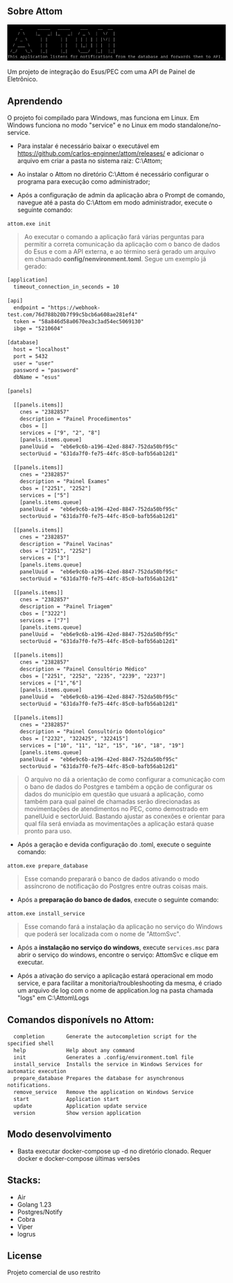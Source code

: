 ## Sobre Attom

![Logo Attom](./images/attom.png)

Um projeto de integração do Esus/PEC com uma API de Painel de Eletrônico.

## Aprendendo

O projeto foi compilado para Windows, mas funciona em Linux. Em Windows funciona no modo "service" e no Linux em modo standalone/no-service.

- Para instalar é necessário baixar o executável em https://github.com/carlos-enginner/attom/releases/ e adicionar o arquivo em criar a pasta no sistema raiz: C:\Attom;

- Ao instalar o Attom no diretório C:\Attom é necessário configurar o programa para execução como administrador;

- Após a configuração de admin da aplicação abra o Prompt de comando, navegue até a pasta do C:\Attom em modo administrador, execute o seguinte comando:

```attom.exe init```

> Ao executar o comando a aplicação fará várias perguntas para permitir a correta comunicação da aplicação com o banco de dados do Esus e com a API externa, e ao término será gerado um arquivo em chamado **config/nenvironment.toml**. Segue um exemplo já gerado:

```
[application]
  timeout_connection_in_seconds = 10

[api]
  endpoint = "https://webhook-test.com/76d788b20b7f99c5bcb6a608ae281ef4"
  token = "58a846d58a0670ea3c3ad54ec5069130"
  ibge = "5210604"

[database]
  host = "localhost"
  port = 5432
  user = "user"
  password = "password"
  dbName = "esus"

[panels]

  [[panels.items]]
    cnes = "2382857"
    description = "Painel Procedimentos"
    cbos = []
    services = ["9", "2", "8"]
    [panels.items.queue]
    panelUuid =  "eb6e9c6b-a196-42ed-8847-752da50bf95c"
    sectorUuid = "631da7f0-fe75-44fc-85c0-bafb56ab12d1"

  [[panels.items]]
    cnes = "2382857"
    description = "Painel Exames"
    cbos = ["2251", "2252"]
    services = ["5"]
    [panels.items.queue]
    panelUuid =  "eb6e9c6b-a196-42ed-8847-752da50bf95c"
    sectorUuid = "631da7f0-fe75-44fc-85c0-bafb56ab12d1"

  [[panels.items]]
    cnes = "2382857"
    description = "Painel Vacinas"
    cbos = ["2251", "2252"]
    services = ["3"]
    [panels.items.queue]
    panelUuid =  "eb6e9c6b-a196-42ed-8847-752da50bf95c"
    sectorUuid = "631da7f0-fe75-44fc-85c0-bafb56ab12d1"

  [[panels.items]]
    cnes = "2382857"
    description = "Painel Triagem"
    cbos = ["3222"]
    services = ["7"]
    [panels.items.queue]
    panelUuid =  "eb6e9c6b-a196-42ed-8847-752da50bf95c"
    sectorUuid = "631da7f0-fe75-44fc-85c0-bafb56ab12d1"

  [[panels.items]]
    cnes = "2382857"
    description = "Painel Consultório Médico"
    cbos = ["2251", "2252", "2235", "2239", "2237"]
    services = ["1","6"]
    [panels.items.queue]
    panelUuid =  "eb6e9c6b-a196-42ed-8847-752da50bf95c"
    sectorUuid = "631da7f0-fe75-44fc-85c0-bafb56ab12d1"

  [[panels.items]]
    cnes = "2382857"
    description = "Painel Consultório Odontológico"
    cbos = ["2232", "322425", "322415"]
    services = ["10", "11", "12", "15", "16", "18", "19"]
    [panels.items.queue]
    panelUuid =  "eb6e9c6b-a196-42ed-8847-752da50bf95c"
    sectorUuid = "631da7f0-fe75-44fc-85c0-bafb56ab12d1"
```
> O arquivo no dá a orientação de como configurar a comunicação com o bano de dados do Postgres e também a opção de configurar os dados do município em questão que usuará a aplicação, como também para qual painel de chamadas serão direcionadas as movimentações de atendimentos no PEC, como demostrado em panelUuid e sectorUuid. Bastando ajustar as conexões e orientar para qual fila será enviada as movimentações a aplicação estará quase pronto para uso.

- Após a geração e devida configuração do .toml, execute o seguinte comando:

```attom.exe prepare_database```

> Esse comando preparará o banco de dados ativando o modo assíncrono de notificação do Postgres entre outras coisas mais.

- Após a **preparação do banco de dados**, execute o seguinte comando:

```attom.exe install_service```

> Esse comando fará a instalação da aplicação no serviço do Windows que poderá ser localizada com o nome de "AttomSvc".

- Após a **instalação no serviço do windows**, execute ```services.msc``` para abrir o serviço do windows, encontre o serviço: AttomSvc e clique em executar.

- Após a ativação do serviço a aplicação estará operacional em modo service, e para facilitar a monitoria/troubleshooting da mesma, é criado um arquivo de log com o nome de application.log na pasta chamada "logs" em C:\Attom\Logs

## Comandos disponívels no Attom:

```shell
  completion       Generate the autocompletion script for the specified shell
  help             Help about any command
  init             Generates a .config/environment.toml file
  install_service  Installs the service in Windows Services for automatic execution
  prepare_database Prepares the database for asynchronous notifications.
  remove_service   Remove the application on Windows Service
  start            Application start
  update           Application update service
  version          Show version application
```

## Modo desenvolvimento

- Basta executar docker-compose up -d no diretório clonado. Requer docker e docker-compose últimas versões

## Stacks:

- Air
- Golang 1.23
- Postgres/Notify
- Cobra
- Viper
- logrus


## License

Projeto comercial de uso restrito